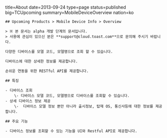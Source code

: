 title=About
date=2013-09-24
type=page
status=published
big=TCUpcoming
summary=MobileDeviceOverview
nation=ko
~~~~~~
## Upcoming Products > Mobile Device Info > Overview 

> ※ 본 문서는 alpha 개발 단계의 문서입니다.
> 사용에 관심이 있으신 분은 **support@cloud.toast.com**으로 문의해 주시기 바랍니다.

다양한 디바이스를 모델 코드, 모델명으로 조회 할 수 있습니다.

디바이스에 대한 상세한 정보를 제공합니다.

손쉬운 연동을 위한 RESTful API를 제공합니다.

## 특징

- 디바이스 조회
	\- 디바이스 모델 코드, 모델명으로 디바이스를 조회할 수 있습니다.
- 상세 디바이스 정보 제공
	\-	디바이스 모델 정보 뿐만 아니라 출시정보, 탑재 OS, 통신사등에 대한 정보를 제공합니다.

## 주요 기능

- 디바이스 정보를 조회할 수 있는 기능을 UI와 Restful API로 제공합니다.